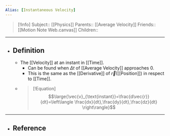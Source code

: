 ```yaml
---
Alias: [Instantaneous Velocity]
---
```

> [!Info]
> Subject:: [[Physics]]
> Parents:: [[Average Velocity]]
> Friends:: [[Motion Note Web.canvas]]
> Children:: 
---
- ## Definition
	- The [[Velocity]] at an instant in [[Time]].
		- Can be found when $\Delta t$ of [[Average Velocity]] approaches 0.
		- This is the same as the [[Derivative]] of $\vec{r}$([[Position]]) in respect to [[Time]].
	- > [!Equation]
	  > $$\large{\vec{v}_{\text{instant}}=\frac{d\vec{r}}{dt}=\left\langle \frac{dx}{dt},\frac{dy}{dt},\frac{dz}{dt} \right\rangle}$$
---
- ## Reference